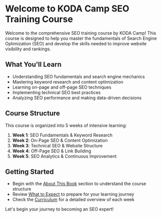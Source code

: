 # Welcome to KODA Camp SEO Training Course

Welcome to the comprehensive SEO training course by KODA Camp! This course is designed to help you master the fundamentals of Search Engine Optimization (SEO) and develop the skills needed to improve website visibility and rankings.

## What You'll Learn

- Understanding SEO fundamentals and search engine mechanics
- Mastering keyword research and content optimization
- Learning on-page and off-page SEO techniques
- Implementing technical SEO best practices
- Analyzing SEO performance and making data-driven decisions

## Course Structure

This course is organized into 5 weeks of intensive learning:

1. **Week 1**: SEO Fundamentals & Keyword Research
2. **Week 2**: On-Page SEO & Content Optimization
3. **Week 3**: Technical SEO & Website Structure
4. **Week 4**: Off-Page SEO & Link Building
5. **Week 5**: SEO Analytics & Continuous Improvement

## Getting Started

- Begin with the [About This Book](about-this-book.md) section to understand the course structure
- Review [What to Expect](what-to-expect.md) to prepare for your learning journey
- Check the [Curriculum](curriculum.md) for a detailed overview of each week

Let's begin your journey to becoming an SEO expert!
